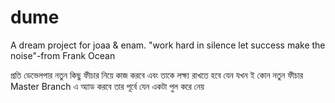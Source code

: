 # dume
A dream project for joaa &amp; enam. "work hard in silence let success make the noise"-from Frank Ocean

প্রতি ডেভেলপার নতুন কিছু ফীচার নিয়ে কাজ করবে এবং তাকে লক্ষ্য রাখতে হবে যেন যখন ই কোন নতুন ফীচার Master Branch এ অ্যাড করবে তার পূর্বে যেন একটা পুল করে নেয়

